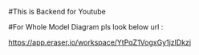 #This is Backend for Youtube 


#For Whole Model Diagram pls look below url :

https://app.eraser.io/workspace/YtPqZ1VogxGy1jzIDkzj
